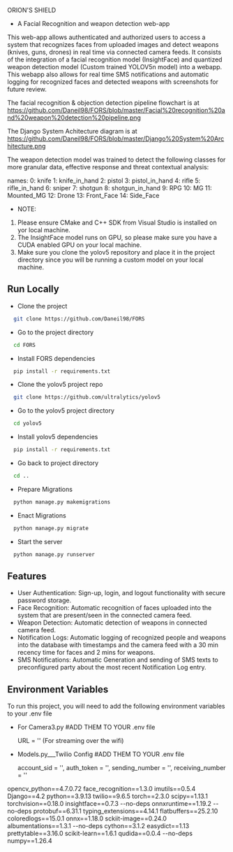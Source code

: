 
  ORION'S SHIELD
- A Facial Recognition and weapon detection web-app

This web-app allows authenticated and authorized users to access a system that recognizes faces from uploaded images and detect weapons (knives, guns, drones) in real time via connected camera feeds. It consists of the integration of a facial recognition model (InsightFace) and quantized weapon detection model (Custom trained YOLOV5n model) into a webapp. This webapp also allows for real time SMS notifications and automatic logging for recognized faces and detected weapons with screenshots for future review.

The facial recognition & objection detection pipeline flowchart is at https://github.com/Daneil98/FORS/blob/master/Facial%20recognition%20and%20weapon%20detection%20pipeline.png

The Django System Achitecture diagram is at https://github.com/Daneil98/FORS/blob/master/Django%20System%20Architecture.png


The weapon detection model was trained to detect the following classes for more granular data, effective response and threat contextual analysis:

names:
  0: knife
  1: knife_in_hand
  2: pistol
  3: pistol_in_hand
  4: rifle
  5: rifle_in_hand
  6: sniper
  7: shotgun
  8: shotgun_in_hand
  9: RPG
  10: MG
  11: Mounted_MG
  12: Drone
  13: Front_Face
  14: Side_Face


- NOTE: 
1. Please ensure CMake and C++ SDK from Visual Studio is installed on yor local machine.
2. The InsightFace model runs on GPU, so please make sure you have a CUDA enabled GPU on your local machine.
3. Make sure you clone the yolov5 repository and place it in the project directory since you will be running a custom model on your local machine.


## Run Locally

- Clone the project

```bash
  git clone https://github.com/Daneil98/FORS
```


- Go to the project directory

```bash
  cd FORS
```


- Install FORS dependencies

```bash
  pip install -r requirements.txt

```


- Clone the yolov5 project repo

```bash
  git clone https://github.com/ultralytics/yolov5
```


- Go to the yolov5 project directory

```bash
  cd yolov5
```


- Install yolov5 dependencies

```bash
  pip install -r requirements.txt

```


- Go back to project directory

```bash
  cd ..
```


- Prepare Migrations

```bash
  python manage.py makemigrations

```


- Enact Migrations

```bash
  python manage.py migrate

```


- Start the server

```bash
  python manage.py runserver
```


## Features

- User Authentication: Sign-up, login, and logout functionality with secure password storage.
- Face Recognition: Automatic recognition of faces uploaded into the system that are present/seen in the connected camera feed.
- Weapon Detection: Automatic detection of weapons in connected camera feed.
- Notification Logs: Automatic logging of recognized people and weapons into the database with timestamps and the camera feed with a 30 min recency time for faces and 2 mins for weapons.
- SMS Notifications: Automatic Generation and sending of SMS texts to preconfigured party about the most recent Notification Log entry.

## Environment Variables

To run this project, you will need to add the following environment variables to your .env file

- For Camera3.py #ADD THEM TO YOUR .env file
  
  URL = '' (For streaming over the wifi)

- Models.py___Twilio Config #ADD THEM TO YOUR .env file

  account_sid = '',
  auth_token = '',
  sending_number = '',
  receiving_number = ''





opencv_python==4.7.0.72
face_recognition==1.3.0
imutils==0.5.4
Django==4.2
python==3.9.13
twilio==9.6.5
torch==2.3.0
scipy==1.13.1
torchvision==0.18.0
insightface==0.7.3 --no-deps
onnxruntime==1.19.2 --no-deps
protobuf==6.31.1
typing_extensions==4.14.1
flatbuffers==25.2.10
coloredlogs==15.0.1
onnx==1.18.0
sckiit-image==0.24.0
albumentations==1.3.1 --no-deps
cython==3.1.2
easydict==1.13
prettytable==3.16.0 
scikit-learn==1.6.1
qudida==0.0.4 --no-deps
numpy==1.26.4
